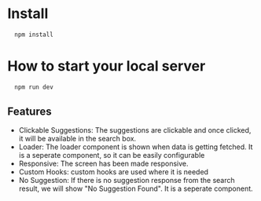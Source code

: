 # Install
```bash
  npm install
```
# How to start your local server
```bash
  npm run dev
```

## Features

- Clickable Suggestions: The suggestions are clickable and once clicked, it will be available in the search box.
- Loader: The loader component is shown when data is getting fetched. It is a seperate component, so it can be easily configurable
- Responsive: The screen has been made responsive.
- Custom Hooks: custom hooks are used where it is needed
- No Suggestion: If there is no suggestion response from the search result, we will show "No Suggestion Found". It is a seperate component.